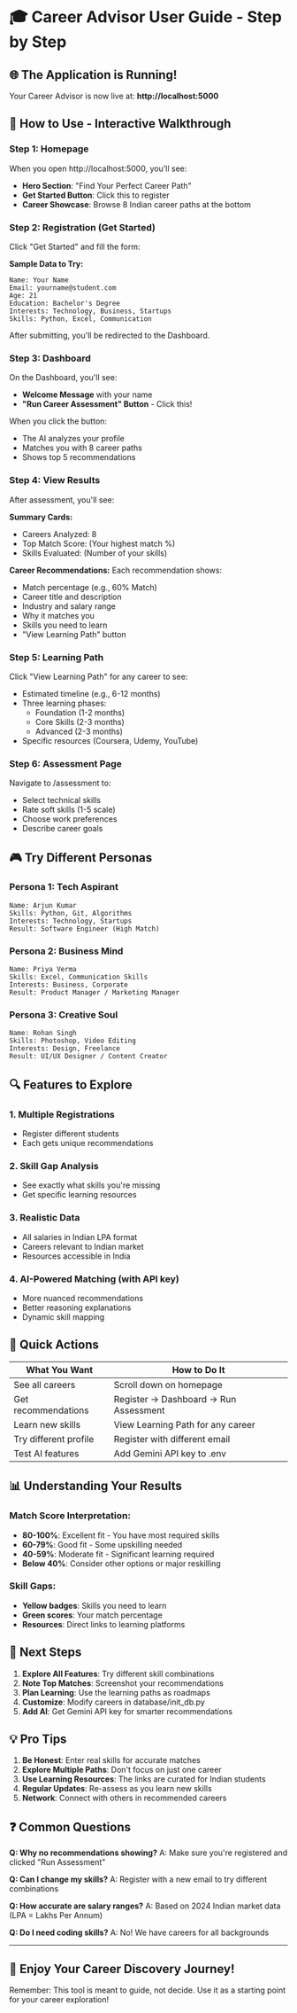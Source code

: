 # 🎓 Career Advisor User Guide - Step by Step

## 🌐 The Application is Running!

Your Career Advisor is now live at: **http://localhost:5000**

## 📱 How to Use - Interactive Walkthrough

### Step 1: Homepage
When you open http://localhost:5000, you'll see:
- **Hero Section**: "Find Your Perfect Career Path"
- **Get Started Button**: Click this to register
- **Career Showcase**: Browse 8 Indian career paths at the bottom

### Step 2: Registration (Get Started)
Click "Get Started" and fill the form:

**Sample Data to Try:**
```
Name: Your Name
Email: yourname@student.com
Age: 21
Education: Bachelor's Degree
Interests: Technology, Business, Startups
Skills: Python, Excel, Communication
```

After submitting, you'll be redirected to the Dashboard.

### Step 3: Dashboard
On the Dashboard, you'll see:
- **Welcome Message** with your name
- **"Run Career Assessment" Button** - Click this!

When you click the button:
- The AI analyzes your profile
- Matches you with 8 career paths
- Shows top 5 recommendations

### Step 4: View Results
After assessment, you'll see:

**Summary Cards:**
- Careers Analyzed: 8
- Top Match Score: (Your highest match %)
- Skills Evaluated: (Number of your skills)

**Career Recommendations:**
Each recommendation shows:
- Match percentage (e.g., 60% Match)
- Career title and description
- Industry and salary range
- Why it matches you
- Skills you need to learn
- "View Learning Path" button

### Step 5: Learning Path
Click "View Learning Path" for any career to see:
- Estimated timeline (e.g., 6-12 months)
- Three learning phases:
  - Foundation (1-2 months)
  - Core Skills (2-3 months)
  - Advanced (2-3 months)
- Specific resources (Coursera, Udemy, YouTube)

### Step 6: Assessment Page
Navigate to /assessment to:
- Select technical skills
- Rate soft skills (1-5 scale)
- Choose work preferences
- Describe career goals

## 🎮 Try Different Personas

### Persona 1: Tech Aspirant
```
Name: Arjun Kumar
Skills: Python, Git, Algorithms
Interests: Technology, Startups
Result: Software Engineer (High Match)
```

### Persona 2: Business Mind
```
Name: Priya Verma
Skills: Excel, Communication Skills
Interests: Business, Corporate
Result: Product Manager / Marketing Manager
```

### Persona 3: Creative Soul
```
Name: Rohan Singh
Skills: Photoshop, Video Editing
Interests: Design, Freelance
Result: UI/UX Designer / Content Creator
```

## 🔍 Features to Explore

### 1. **Multiple Registrations**
   - Register different students
   - Each gets unique recommendations

### 2. **Skill Gap Analysis**
   - See exactly what skills you're missing
   - Get specific learning resources

### 3. **Realistic Data**
   - All salaries in Indian LPA format
   - Careers relevant to Indian market
   - Resources accessible in India

### 4. **AI-Powered Matching** (with API key)
   - More nuanced recommendations
   - Better reasoning explanations
   - Dynamic skill mapping

## 🎯 Quick Actions

| What You Want | How to Do It |
|---------------|--------------|
| See all careers | Scroll down on homepage |
| Get recommendations | Register → Dashboard → Run Assessment |
| Learn new skills | View Learning Path for any career |
| Try different profile | Register with different email |
| Test AI features | Add Gemini API key to .env |

## 📊 Understanding Your Results

### Match Score Interpretation:
- **80-100%**: Excellent fit - You have most required skills
- **60-79%**: Good fit - Some upskilling needed
- **40-59%**: Moderate fit - Significant learning required
- **Below 40%**: Consider other options or major reskilling

### Skill Gaps:
- **Yellow badges**: Skills you need to learn
- **Green scores**: Your match percentage
- **Resources**: Direct links to learning platforms

## 🚀 Next Steps

1. **Explore All Features**: Try different skill combinations
2. **Note Top Matches**: Screenshot your recommendations
3. **Plan Learning**: Use the learning paths as roadmaps
4. **Customize**: Modify careers in database/init_db.py
5. **Add AI**: Get Gemini API key for smarter recommendations

## 💡 Pro Tips

1. **Be Honest**: Enter real skills for accurate matches
2. **Explore Multiple Paths**: Don't focus on just one career
3. **Use Learning Resources**: The links are curated for Indian students
4. **Regular Updates**: Re-assess as you learn new skills
5. **Network**: Connect with others in recommended careers

## ❓ Common Questions

**Q: Why no recommendations showing?**
A: Make sure you're registered and clicked "Run Assessment"

**Q: Can I change my skills?**
A: Register with a new email to try different combinations

**Q: How accurate are salary ranges?**
A: Based on 2024 Indian market data (LPA = Lakhs Per Annum)

**Q: Do I need coding skills?**
A: No! We have careers for all backgrounds

---

## 🎉 Enjoy Your Career Discovery Journey!

Remember: This tool is meant to guide, not decide. Use it as a starting point for your career exploration!
